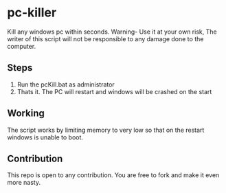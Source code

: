 # pc-killer
Kill any windows pc within seconds. Warning- Use it at your own risk, The writer of this script will not be responsible to any damage done to the computer. 

## Steps 
1) Run the pcKill.bat as administrator
2) Thats it. The PC will restart and windows will be crashed on the start

## Working    
The script works by limiting memory to very low so that on the restart windows is unable to boot.

## Contribution
This repo is open to any contribution. You are free to fork and make it even more nasty.
